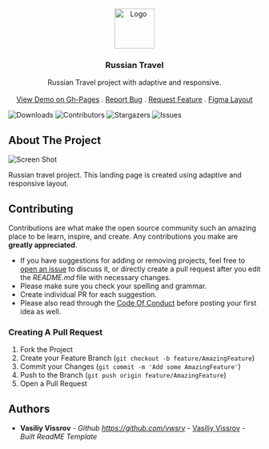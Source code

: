 <br/>
<p align="center">
  <a href="https://github.com/vwsrv/russian-travel">
    <img src="https://d1ka0itfguscri.cloudfront.net/AoR1/2024/02/16/09/58/cZnDQ9VddS7/preview.jpg" alt="Logo" width="80" height="80">
  </a>

  <h3 align="center">Russian Travel</h3>

  <p align="center">
    Russian Travel project with adaptive and responsive.
    <br/>
    <br/>
    <a href="https://vwsrv.github.io/russian-travel/">View Demo on Gh-Pages</a>
    .
    <a href="https://github.com/vwsrv/russian-travel/issues">Report Bug</a>
    .
    <a href="https://github.com/vwsrv/russian-travel/issues">Request Feature</a>
    .
    <a href="https://www.figma.com/file/5S2WSbEFL6awjVWJ0NWL8Q/Sprint-3_-Russia-_-desktop-mobile?node-id=28503%3A0">Figma Layout</a>
  </p>
</p>

![Downloads](https://img.shields.io/github/downloads/vwsrv/russian-travel/total) ![Contributors](https://img.shields.io/github/contributors/vwsrv/russian-travel?color=dark-green) ![Stargazers](https://img.shields.io/github/stars/vwsrv/russian-travel?style=social) ![Issues](https://img.shields.io/github/issues/vwsrv/russian-travel) 

## About The Project

![Screen Shot](https://d1ka0itfguscri.cloudfront.net/AoR1/2024/02/16/10/04/cZnD6fVddWk/preview.jpg)

Russian travel project. This landing page is created using adaptive and responsive layout.

## Contributing

Contributions are what make the open source community such an amazing place to be learn, inspire, and create. Any contributions you make are **greatly appreciated**.
* If you have suggestions for adding or removing projects, feel free to [open an issue](https://github.com/vwsrv/russian-travel/issues/new) to discuss it, or directly create a pull request after you edit the *README.md* file with necessary changes.
* Please make sure you check your spelling and grammar.
* Create individual PR for each suggestion.
* Please also read through the [Code Of Conduct](https://github.com/vwsrv/russian-travel/blob/main/CODE_OF_CONDUCT.md) before posting your first idea as well.

### Creating A Pull Request

1. Fork the Project
2. Create your Feature Branch (`git checkout -b feature/AmazingFeature`)
3. Commit your Changes (`git commit -m 'Add some AmazingFeature'`)
4. Push to the Branch (`git push origin feature/AmazingFeature`)
5. Open a Pull Request

## Authors

* **Vasiliy Vissrov** - *Github https://github.com/vwsrv* - [Vasiliy Vissrov](https://github.com/ShaanCoding/) - *Built ReadME Template*
